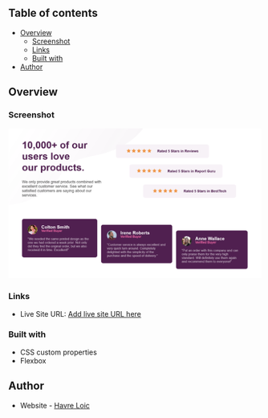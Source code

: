 ## Table of contents

- [Overview](#overview)
  - [Screenshot](#screenshot)
  - [Links](#links)
  - [Built with](#built-with)
- [Author](#author)

## Overview

### Screenshot

![screenshot](./images/social-proof.png)

### Links

- Live Site URL: [Add live site URL here](https://your-live-site-url.com)

### Built with

- CSS custom properties
- Flexbox

## Author

- Website - [Havre Loic](https://www.your-site.com)
